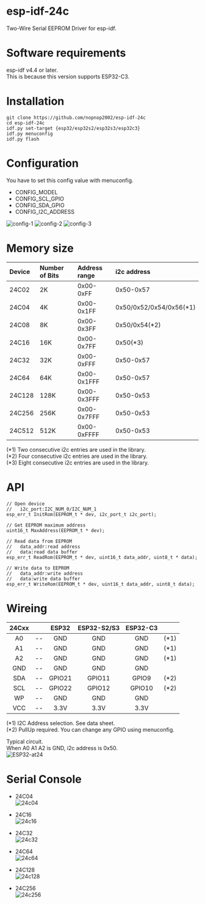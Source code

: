 # esp-idf-24c
Two-Wire Serial EEPROM Driver for esp-idf.   

# Software requirements   
esp-idf v4.4 or later.   
This is because this version supports ESP32-C3.   

# Installation   

```
git clone https://github.com/nopnop2002/esp-idf-24c
cd esp-idf-24c
idf.py set-target {esp32/esp32s2/esp32s3/esp32c3}
idf.py menuconfig
idf.py flash
```


# Configuration   
You have to set this config value with menuconfig.   
- CONFIG_MODEL   
- CONFIG_SCL_GPIO   
- CONFIG_SDA_GPIO   
- CONFIG_I2C_ADDRESS   


![config-1](https://user-images.githubusercontent.com/6020549/79178157-6f166700-7e3f-11ea-9e1a-c8beab040df5.jpg)
![config-2](https://user-images.githubusercontent.com/6020549/79178160-70e02a80-7e3f-11ea-92c2-1c671a090f7b.jpg)
![config-3](https://user-images.githubusercontent.com/6020549/79178166-73428480-7e3f-11ea-8266-ceac32c4e09b.jpg)


# Memory size

|Device|Number of Bits|Address range|i2c address|
|:---|:---|:---|:---|
|24C02|2K|0x00-0xFF|0x50-0x57|
|24C04|4K|0x00-0x1FF|0x50/0x52/0x54/0x56(*1)|
|24C08|8K|0x00-0x3FF|0x50/0x54(*2)|
|24C16|16K|0x00-0x7FF|0x50(*3)|
|24C32|32K|0x00-0xFFF|0x50-0x57|
|24C64|64K|0x00-0x1FFF|0x50-0x57|
|24C128|128K|0x00-0x3FFF|0x50-0x53|
|24C256|256K|0x00-0x7FFF|0x50-0x53|
|24C512|512K|0x00-0xFFFF|0x50-0x53|

(*1) Two consecutive i2c entries are used in the library.   
(*2) Four consecutive i2c entries are used in the library.   
(*3) Eight consecutive i2c entries are used in the library.   


# API
```
// Open device
//   i2c_port:I2C_NUM_0/I2C_NUM_1
esp_err_t InitRom(EEPROM_t * dev, i2c_port_t i2c_port);

// Get EEPROM maximum address
uint16_t MaxAddress(EEPROM_t * dev);

// Read data from EEPROM
//   data_addr:read address
//   data:read data buffer
esp_err_t ReadRom(EEPROM_t * dev, uint16_t data_addr, uint8_t * data);

// Write data to EEPROM
//   data_addr:write address
//   data:write data buffer
esp_err_t WriteRom(EEPROM_t * dev, uint16_t data_addr, uint8_t data);
```


# Wireing  

|24Cxx||ESP32|ESP32-S2/S3|ESP32-C3||
|:-:|:-:|:-:|:-:|:-:|:-:|
|A0|--|GND|GND|GND|(*1)|
|A1|--|GND|GND|GND|(*1)|
|A2|--|GND|GND|GND|(*1)|
|GND|--|GND|GND|GND||
|SDA|--|GPIO21|GPIO11|GPIO9|(*2)|
|SCL|--|GPIO22|GPIO12|GPIO10|(*2)|
|WP|--|GND|GND|GND||
|VCC|--|3.3V|3.3V|3.3V||

(*1) I2C Address selection. See data sheet.   
(*2) PullUp required. You can change any GPIO using menuconfig.   

Typical circuit.   
When A0 A1 A2 is GND, i2c address is 0x50.  
![ESP32-at24](https://user-images.githubusercontent.com/6020549/90574611-5c98a980-e1f4-11ea-9bd2-9d2cb5272cd4.jpg)


# Serial Console   

- 24C04   
![24c04](https://user-images.githubusercontent.com/6020549/79179697-3082ab80-7e43-11ea-9209-9246f335efde.jpg)

- 24C16   
![24c16](https://user-images.githubusercontent.com/6020549/79179706-337d9c00-7e43-11ea-8d0f-4722073b7b56.jpg)

- 24C32   
![24c32](https://user-images.githubusercontent.com/6020549/79179713-37112300-7e43-11ea-93d5-afd1c70b28d3.jpg)

- 24C64   
![24c64](https://user-images.githubusercontent.com/6020549/79179721-3bd5d700-7e43-11ea-8425-df9ec47ae52d.jpg)

- 24C128   
![24c128](https://user-images.githubusercontent.com/6020549/79179731-4001f480-7e43-11ea-9296-c62ea59c204c.jpg)

- 24C256   
![24c256](https://user-images.githubusercontent.com/6020549/79179735-43957b80-7e43-11ea-92cd-a667ad20d3ed.jpg)


